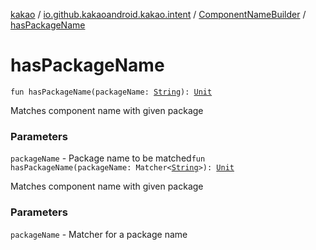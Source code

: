 [kakao](../../index.md) / [io.github.kakaoandroid.kakao.intent](../index.md) / [ComponentNameBuilder](index.md) / [hasPackageName](./has-package-name.md)

# hasPackageName

`fun hasPackageName(packageName: `[`String`](https://kotlinlang.org/api/latest/jvm/stdlib/kotlin/-string/index.html)`): `[`Unit`](https://kotlinlang.org/api/latest/jvm/stdlib/kotlin/-unit/index.html)

Matches component name with given package

### Parameters

`packageName` - Package name to be matched`fun hasPackageName(packageName: Matcher<`[`String`](https://kotlinlang.org/api/latest/jvm/stdlib/kotlin/-string/index.html)`>): `[`Unit`](https://kotlinlang.org/api/latest/jvm/stdlib/kotlin/-unit/index.html)

Matches component name with given package

### Parameters

`packageName` - Matcher for a package name